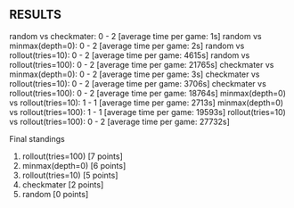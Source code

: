 ## RESULTS

random vs checkmater:  0 -  2 [average time per game: 1s]
random vs minmax(depth=0):  0 -  2 [average time per game: 2s]
random vs rollout(tries=10):  0 -  2 [average time per game: 4615s]
random vs rollout(tries=100):  0 -  2 [average time per game: 21765s]
checkmater vs minmax(depth=0):  0 -  2 [average time per game: 3s]
checkmater vs rollout(tries=10):  0 -  2 [average time per game: 3706s]
checkmater vs rollout(tries=100):  0 -  2 [average time per game: 18764s]
minmax(depth=0) vs rollout(tries=10):  1 -  1 [average time per game: 2713s]
minmax(depth=0) vs rollout(tries=100):  1 -  1 [average time per game: 19593s]
rollout(tries=10) vs rollout(tries=100):  0 -  2 [average time per game: 27732s]

Final standings
1. rollout(tries=100) [7 points]
2. minmax(depth=0) [6 points]
3. rollout(tries=10) [5 points]
4. checkmater [2 points]
5. random [0 points]
